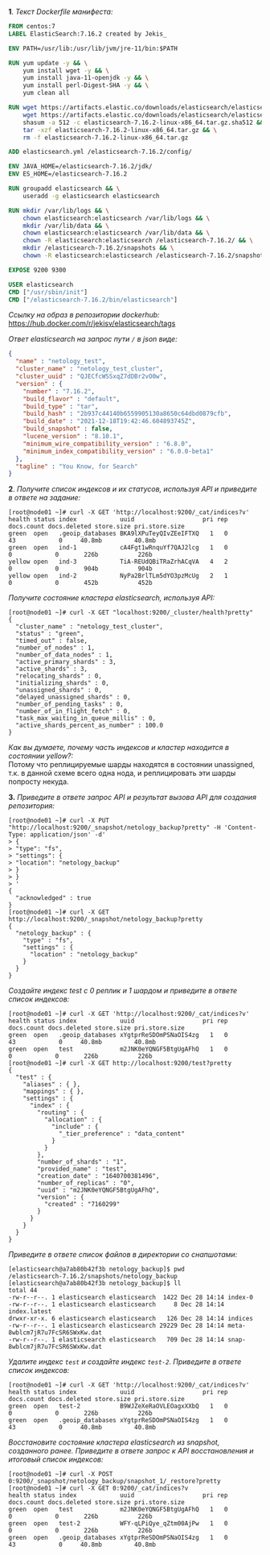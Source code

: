 **1**. _Текст Dockerfile манифеста:_  
```dockerfile
FROM centos:7
LABEL ElasticSearch:7.16.2 created by Jekis_

ENV PATH=/usr/lib:/usr/lib/jvm/jre-11/bin:$PATH

RUN yum update -y && \
    yum install wget -y && \
    yum install java-11-openjdk -y && \
    yum install perl-Digest-SHA -y && \
    yum clean all

RUN wget https://artifacts.elastic.co/downloads/elasticsearch/elasticsearch-7.16.2-linux-x86_64.tar.gz && \
    wget https://artifacts.elastic.co/downloads/elasticsearch/elasticsearch-7.16.2-linux-x86_64.tar.gz.sha512 && \
    shasum -a 512 -c elasticsearch-7.16.2-linux-x86_64.tar.gz.sha512 && \
    tar -xzf elasticsearch-7.16.2-linux-x86_64.tar.gz && \
    rm -f elasticsearch-7.16.2-linux-x86_64.tar.gz

ADD elasticsearch.yml /elasticsearch-7.16.2/config/

ENV JAVA_HOME=/elasticsearch-7.16.2/jdk/
ENV ES_HOME=/elasticsearch-7.16.2

RUN groupadd elasticsearch && \
    useradd -g elasticsearch elasticsearch

RUN mkdir /var/lib/logs && \
    chown elasticsearch:elasticsearch /var/lib/logs && \
    mkdir /var/lib/data && \
    chown elasticsearch:elasticsearch /var/lib/data && \
    chown -R elasticsearch:elasticsearch /elasticsearch-7.16.2/ && \
    mkdir /elasticsearch-7.16.2/snapshots && \
    chown -R elasticsearch:elasticsearch /elasticsearch-7.16.2/snapshots

EXPOSE 9200 9300

USER elasticsearch
CMD ["/usr/sbin/init"]
CMD ["/elasticsearch-7.16.2/bin/elasticsearch"]
```
_Ссылку на образ в репозитории dockerhub:_  
https://hub.docker.com/r/jekisv/elasticsearch/tags  

_Ответ elasticsearch на запрос пути `/` в json виде:_
```json
{
  "name" : "netology_test",
  "cluster_name" : "netology_test_cluster",
  "cluster_uuid" : "QJECfcWSSxqZ7dDBr2vO0w",
  "version" : {
    "number" : "7.16.2",
    "build_flavor" : "default",
    "build_type" : "tar",
    "build_hash" : "2b937c44140b6559905130a8650c64dbd0879cfb",
    "build_date" : "2021-12-18T19:42:46.604893745Z",
    "build_snapshot" : false,
    "lucene_version" : "8.10.1",
    "minimum_wire_compatibility_version" : "6.8.0",
    "minimum_index_compatibility_version" : "6.0.0-beta1"
  },
  "tagline" : "You Know, for Search"
}
```
**2**. _Получите список индексов и их статусов,
используя API и приведите в ответе на задание:_  
```commandline
[root@node01 ~]# curl -X GET 'http://localhost:9200/_cat/indices?v'
health status index            uuid                   pri rep docs.count docs.deleted store.size pri.store.size
green  open   .geoip_databases BKA9lXPuTeyQIvZEeIFTXQ   1   0         43            0     40.8mb         40.8mb
green  open   ind-1            cA4Fgt1wRnquYf7QAJ2lcg   1   0          0            0       226b           226b
yellow open   ind-3            TiA-REUdQBiTRaZrhACqVA   4   2          0            0       904b           904b
yellow open   ind-2            NyPa2BrlTLm5dYO3pzMcUg   2   1          0            0       452b           452b
```
_Получите состояние кластера elasticsearch, используя API:_  
```commandline
[root@node01 ~]# curl -X GET "localhost:9200/_cluster/health?pretty"
{
  "cluster_name" : "netology_test_cluster",
  "status" : "green",
  "timed_out" : false,
  "number_of_nodes" : 1,
  "number_of_data_nodes" : 1,
  "active_primary_shards" : 3,
  "active_shards" : 3,
  "relocating_shards" : 0,
  "initializing_shards" : 0,
  "unassigned_shards" : 0,
  "delayed_unassigned_shards" : 0,
  "number_of_pending_tasks" : 0,
  "number_of_in_flight_fetch" : 0,
  "task_max_waiting_in_queue_millis" : 0,
  "active_shards_percent_as_number" : 100.0
}
```
_Как вы думаете, почему часть индексов и кластер находится в состоянии yellow?:_  
Потому что реплицируемые шарды находятся в состоянии unassigned, т.к. в
данной схеме всего одна нода, и реплицировать эти шарды попросту некуда.  

**3.** _Приведите в ответе запрос API и результат вызова API для создания репозитория:_  
```commandline
[root@node01 ~]# curl -X PUT "http://localhost:9200/_snapshot/netology_backup?pretty" -H 'Content-Type: application/json' -d'
> {
> "type": "fs",
> "settings": {
> "location": "netology_backup"
> }
> }
> '
{
  "acknowledged" : true
}
[root@node01 ~]# curl -X GET http://localhost:9200/_snapshot/netology_backup?pretty
{
  "netology_backup" : {
    "type" : "fs",
    "settings" : {
      "location" : "netology_backup"
    }
  }
}
```
_Создайте индекс test с 0 реплик и 1 шардом и приведите в ответе список индексов:_  
```commandline
[root@node01 ~]# curl -X GET 'http://localhost:9200/_cat/indices?v'
health status index            uuid                   pri rep docs.count docs.deleted store.size pri.store.size
green  open   .geoip_databases xYgtprReSDOmPSNaOIS4zg   1   0         43            0     40.8mb         40.8mb
green  open   test             m2JNK0eYQNGF5BtgUgAFhQ   1   0          0            0       226b           226b
[root@node01 ~]# curl -X GET http://localhost:9200/test?pretty
{
  "test" : {
    "aliases" : { },
    "mappings" : { },
    "settings" : {
      "index" : {
        "routing" : {
          "allocation" : {
            "include" : {
              "_tier_preference" : "data_content"
            }
          }
        },
        "number_of_shards" : "1",
        "provided_name" : "test",
        "creation_date" : "1640700381496",
        "number_of_replicas" : "0",
        "uuid" : "m2JNK0eYQNGF5BtgUgAFhQ",
        "version" : {
          "created" : "7160299"
        }
      }
    }
  }
}
```
_Приведите в ответе список файлов в директории со снапшотами:_  
```commandline
[elasticsearch@a7ab80b42f3b netology_backup]$ pwd
/elasticsearch-7.16.2/snapshots/netology_backup
[elasticsearch@a7ab80b42f3b netology_backup]$ ll
total 44
-rw-r--r--. 1 elasticsearch elasticsearch  1422 Dec 28 14:14 index-0
-rw-r--r--. 1 elasticsearch elasticsearch     8 Dec 28 14:14 index.latest
drwxr-xr-x. 6 elasticsearch elasticsearch   126 Dec 28 14:14 indices
-rw-r--r--. 1 elasticsearch elasticsearch 29229 Dec 28 14:14 meta-8wblcm7jR7u7FcSR6SWxKw.dat
-rw-r--r--. 1 elasticsearch elasticsearch   709 Dec 28 14:14 snap-8wblcm7jR7u7FcSR6SWxKw.dat
```
_Удалите индекс `test` и создайте индекс `test-2`. Приведите в ответе список индексов:_  
```commandline
[root@node01 ~]# curl -X GET 'http://localhost:9200/_cat/indices?v'
health status index            uuid                   pri rep docs.count docs.deleted store.size pri.store.size
green  open   test-2           B9WJZeXeRaOVLEOagxXXbQ   1   0          0            0       226b           226b
green  open   .geoip_databases xYgtprReSDOmPSNaOIS4zg   1   0         43            0     40.8mb         40.8mb
```
_Восстановите состояние кластера elasticsearch из snapshot, 
созданного ранее. Приведите в ответе запрос к API восстановления 
и итоговый список индексов:_  
```commandline
[root@node01 ~]# curl -X POST 0:9200/_snapshot/netology_backup/snapshot_1/_restore?pretty
[root@node01 ~]# curl -X GET 0:9200/_cat/indices?v
health status index            uuid                   pri rep docs.count docs.deleted store.size pri.store.size
green  open   test             m2JNK0eYQNGF5BtgUgAFhQ   1   0          0            0       226b           226b
green  open   test-2           WFY-qLPiQye_qZtm00AjPw   1   0          0            0       226b           226b
green  open   .geoip_databases xYgtprReSDOmPSNaOIS4zg   1   0         43            0     40.8mb         40.8mb
```

